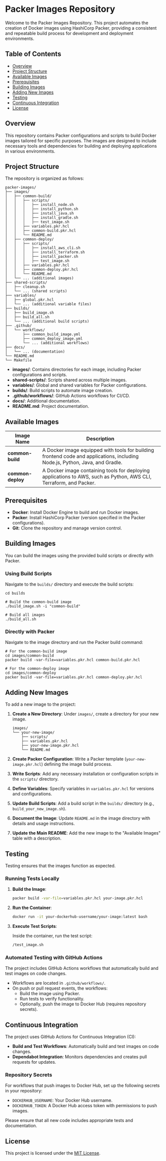 # Packer Images Repository

Welcome to the Packer Images Repository. This project automates the creation of Docker images using HashiCorp Packer, providing a consistent and repeatable build process for development and deployment environments.

## Table of Contents

- [Overview](#overview)
- [Project Structure](#project-structure)
- [Available Images](#available-images)
- [Prerequisites](#prerequisites)
- [Building Images](#building-images)
- [Adding New Images](#adding-new-images)
- [Testing](#testing)
- [Continuous Integration](#continuous-integration)
- [License](#license)

## Overview

This repository contains Packer configurations and scripts to build Docker images tailored for specific purposes. The images are designed to include necessary tools and dependencies for building and deploying applications in various environments.

## Project Structure

The repository is organized as follows:

~~~
packer-images/
├── images/
│   ├── common-build/
│   │   ├── scripts/
│   │   │   ├── install_node.sh
│   │   │   ├── install_python.sh
│   │   │   ├── install_java.sh
│   │   │   ├── install_gradle.sh
│   │   │   ├── test_image.sh
│   │   ├── variables.pkr.hcl
│   │   ├── common-build.pkr.hcl
│   │   └── README.md
│   ├── common-deploy/
│   │   ├── scripts/
│   │   │   ├── install_aws_cli.sh
│   │   │   ├── install_terraform.sh
│   │   │   ├── install_packer.sh
│   │   │   ├── test_image.sh
│   │   ├── variables.pkr.hcl
│   │   ├── common-deploy.pkr.hcl
│   │   └── README.md
│   └── ... (additional images)
├── shared-scripts/
│   ├── cleanup.sh
│   └── ... (shared scripts)
├── variables/
│   ├── global.pkr.hcl
│   └── ... (additional variable files)
├── builds/
│   ├── build_image.sh
│   ├── build_all.sh
│   └── ... (additional build scripts)
├── .github/
│   └── workflows/
│       ├── common_build_image.yml
│       ├── common_deploy_image.yml
│       └── ... (additional workflows)
├── docs/
│   └── ... (documentation)
└── README.md
└── Makefile
~~~

- **images/**: Contains directories for each image, including Packer configurations and scripts.
- **shared-scripts/**: Scripts shared across multiple images.
- **variables/**: Global and shared variables for Packer configurations.
- **builds/**: Build scripts to automate image creation.
- **.github/workflows/**: GitHub Actions workflows for CI/CD.
- **docs/**: Additional documentation.
- **README.md**: Project documentation.

## Available Images

| Image Name       | Description                                                                                                                                      |
| -----------------  | ------------------------------------------------------------------------------------------------------------------------------------------------ |
| **common-build**  | A Docker image equipped with tools for building frontend code and applications, including Node.js, Python, Java, and Gradle.                     |
| **common-deploy** | A Docker image containing tools for deploying applications to AWS, such as Python, AWS CLI, Terraform, and Packer.                               |

## Prerequisites

- **Docker**: Install Docker Engine to build and run Docker images.
- **Packer**: Install HashiCorp Packer (version specified in the Packer configurations).
- **Git**: Clone the repository and manage version control.

## Building Images

You can build the images using the provided build scripts or directly with Packer.

### Using Build Scripts

Navigate to the `builds/` directory and execute the build scripts:

~~~
cd builds

# Build the common-build image
./build_image.sh -i "common-build"

# Build all images
./build_all.sh
~~~

### Directly with Packer

Navigate to the image directory and run the Packer build command:

~~~
# For the common-build image
cd images/common-build
packer build -var-file=variables.pkr.hcl common-build.pkr.hcl

# For the common-deploy image
cd images/common-deploy
packer build -var-file=variables.pkr.hcl common-deploy.pkr.hcl
~~~

## Adding New Images

To add a new image to the project:

1. **Create a New Directory**: Under `images/`, create a directory for your new image.

   ~~~
   images/
   └── your-new-image/
       ├── scripts/
       ├── variables.pkr.hcl
       ├── your-new-image.pkr.hcl
       └── README.md
   ~~~

2. **Create Packer Configuration**: Write a Packer template (`your-new-image.pkr.hcl`) defining the image build process.

3. **Write Scripts**: Add any necessary installation or configuration scripts in the `scripts/` directory.

4. **Define Variables**: Specify variables in `variables.pkr.hcl` for versions and configurations.

5. **Update Build Scripts**: Add a build script in the `builds/` directory (e.g., `build_your_new_image.sh`).

6. **Document the Image**: Update `README.md` in the image directory with details and usage instructions.

7. **Update the Main README**: Add the new image to the "Available Images" table with a description.

## Testing

Testing ensures that the images function as expected.

### Running Tests Locally

1. **Build the Image**:

   ~~~bash
   packer build -var-file=variables.pkr.hcl your-image.pkr.hcl
   ~~~

2. **Run the Container**:

   ~~~bash
   docker run -it your-dockerhub-username/your-image:latest bash
   ~~~

3. **Execute Test Scripts**:

   Inside the container, run the test script:

   ~~~bash
   /test_image.sh
   ~~~

### Automated Testing with GitHub Actions

The project includes GitHub Actions workflows that automatically build and test images on code changes.

- Workflows are located in `.github/workflows/`.
- On push or pull request events, the workflows:
  - Build the image using Packer.
  - Run tests to verify functionality.
  - Optionally, push the image to Docker Hub (requires repository secrets).

## Continuous Integration

The project uses GitHub Actions for Continuous Integration (CI):

- **Build and Test Workflows**: Automatically build and test images on code changes.
- **Dependabot Integration**: Monitors dependencies and creates pull requests for updates.

### Repository Secrets

For workflows that push images to Docker Hub, set up the following secrets in your repository:

- `DOCKERHUB_USERNAME`: Your Docker Hub username.
- `DOCKERHUB_TOKEN`: A Docker Hub access token with permissions to push images.

Please ensure that all new code includes appropriate tests and documentation.

## License

This project is licensed under the [MIT License](LICENSE).
